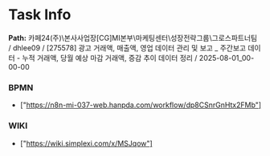 # Task Info

**Path:** 카페24(주)\본사사업장\[CG]MI본부\마케팅센터\성장전략그룹\그로스파트너팀 / dhlee09 / [275578] 광고 거래액, 매출액, 영업 데이터 관리 및 보고 _ 주간보고 데이터 - 누적 거래액, 당월 예상 마감 거래액, 증감 추이 데이터 정리 / 2025-08-01_00-00-00

### BPMN
- ["https://n8n-mi-037-web.hanpda.com/workflow/dp8CSnrGnHtx2FMb"]

### WIKI
- ["https://wiki.simplexi.com/x/MSJqow"]


